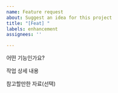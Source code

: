 ```yaml
---
name: Feature request
about: Suggest an idea for this project
title: "[Feat] "
labels: enhancement
assignees: ''

---
```


어떤 기능인가요?

작업 상세 내용

참고할만한 자료(선택)
